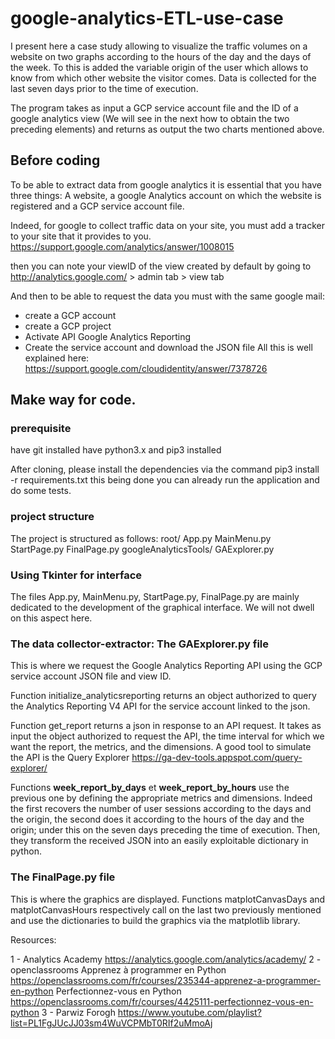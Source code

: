 # google-analytics-ETL-use-case

I present here a case study allowing to visualize the traffic volumes on a website on two graphs according to the hours of the day and the days of the week. To this is added the variable origin of the user which allows to know from which other website the visitor comes. Data is collected for the last seven days prior to the time of execution.

The program takes as input a GCP service account file and the ID of a google analytics view (We will see in the next how to obtain the two preceding elements) and returns as output the two charts mentioned above.

## Before coding
To be able to extract data from google analytics it is essential that you have three things: A website, a google Analytics account on which the website is registered and a GCP service account file.

Indeed, for google to collect traffic data on your site, you must add a tracker to your site that it provides to you. https://support.google.com/analytics/answer/1008015 

then you can note your viewID of the view created by default by going to http://analytics.google.com/ > admin tab >  view tab

And then to be able to request the data you must with the same google mail:
 - create a GCP account
 - create a GCP project
 - Activate API Google Analytics Reporting
 - Create the service account and download the JSON file
All this is well explained here: https://support.google.com/cloudidentity/answer/7378726 


## Make way for code.

### prerequisite
have git installed
have python3.x and pip3 installed

After cloning, please install the dependencies via the command pip3 install -r requirements.txt this being done you can already run the application and do some tests.

### project structure
The project is structured as follows:
root/
    App.py
    MainMenu.py
    StartPage.py
    FinalPage.py
    googleAnalyticsTools/
        GAExplorer.py

### Using Tkinter for interface

The files App.py, MainMenu.py, StartPage.py, FinalPage.py are mainly dedicated to the development of the graphical interface. We will not dwell on this aspect here. 

### The data collector-extractor: The GAExplorer.py file

This is where we request the Google Analytics Reporting API using the GCP service account JSON file and view ID.

Function initialize_analyticsreporting  returns an object authorized to query the Analytics Reporting V4 API for the service account linked to the json.

Function get_report returns a json in response to an API request. It takes as input the object authorized to request the API, the time interval for which we want the report, the metrics, and the dimensions. A good tool to simulate the API is the Query Explorer https://ga-dev-tools.appspot.com/query-explorer/ 

Functions **week_report_by_days** et **week_report_by_hours** use the previous one by defining the appropriate metrics and dimensions. Indeed the first recovers the number of user sessions according to the days and the origin, the second does it according to the hours of the day and the origin; under this on the seven days preceding the time of execution. Then, they transform the received JSON into an easily exploitable dictionary in python.  

### The FinalPage.py file
This is where the graphics are displayed. Functions matplotCanvasDays and matplotCanvasHours respectively call on the last two previously mentioned and use the dictionaries to build the graphics via the matplotlib library.

Resources:

1 - Analytics Academy  https://analytics.google.com/analytics/academy/
2 - openclassrooms
Apprenez à programmer en Python https://openclassrooms.com/fr/courses/235344-apprenez-a-programmer-en-python 
Perfectionnez-vous en Python https://openclassrooms.com/fr/courses/4425111-perfectionnez-vous-en-python 
3 - Parwiz Forogh https://www.youtube.com/playlist?list=PL1FgJUcJJ03sm4WuVCPMbT0RIf2uMmoAj 
